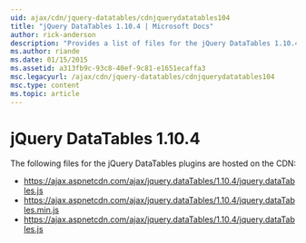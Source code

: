 ```yaml
---
uid: ajax/cdn/jquery-datatables/cdnjquerydatatables104
title: "jQuery DataTables 1.10.4 | Microsoft Docs"
author: rick-anderson
description: "Provides a list of files for the jQuery DataTables 1.10.4 plugins that are hosted on the CDN."
ms.author: riande
ms.date: 01/15/2015
ms.assetid: a313fb9c-93c8-40ef-9c81-e1651ecaffa3
msc.legacyurl: /ajax/cdn/jquery-datatables/cdnjquerydatatables104
msc.type: content
ms.topic: article
---
```

# jQuery DataTables 1.10.4

The following files for the jQuery DataTables plugins are hosted on the CDN:

- https://ajax.aspnetcdn.com/ajax/jquery.dataTables/1.10.4/jquery.dataTables.js
- https://ajax.aspnetcdn.com/ajax/jquery.dataTables/1.10.4/jquery.dataTables.min.js
- https://ajax.aspnetcdn.com/ajax/jquery.dataTables/1.10.4/jquery.dataTables.js


